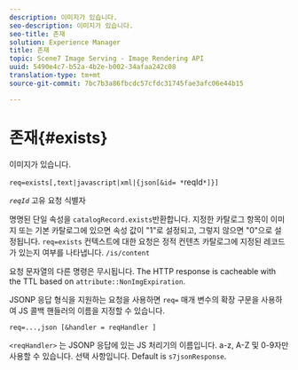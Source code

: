```yaml
---
description: 이미지가 있습니다.
seo-description: 이미지가 있습니다.
seo-title: 존재
solution: Experience Manager
title: 존재
topic: Scene7 Image Serving - Image Rendering API
uuid: 5490e4c7-b52a-4b2e-b002-34afaa242c08
translation-type: tm+mt
source-git-commit: 7bc7b3a86fbcdc57cfdc31745fae3afc06e44b15

---
```



# 존재{#exists}

이미지가 있습니다.

`req=exists[,text|javascript|xml|{json[&id= *`reqId`*]}]`

*`reqId`* 고유 요청 식별자

명명된 단일 속성을 `catalogRecord.exists`반환합니다. 지정한 카탈로그 항목이 이미지 또는 기본 카탈로그에 있으면 속성 값이 &quot;1&quot;로 설정되고, 그렇지 않으면 &quot;0&quot;으로 설정됩니다. `req=exists` 컨텍스트에 대한 요청은 정적 컨텐츠 카탈로그에 지정된 레코드가 있는지 여부를 나타냅니다. `/is/content`

요청 문자열의 다른 명령은 무시됩니다. The HTTP response is cacheable with the TTL based on `attribute::NonImgExpiration`.

JSONP 응답 형식을 지원하는 요청을 사용하면 `req=` 매개 변수의 확장 구문을 사용하여 JS 콜백 핸들러의 이름을 지정할 수 있습니다.

`req=...,json [&handler = reqHandler ]`

`<reqHandler>` 는 JSONP 응답에 있는 JS 처리기의 이름입니다. a-z, A-Z 및 0-9자만 사용할 수 있습니다. 선택 사항입니다. Default is `s7jsonResponse`.
